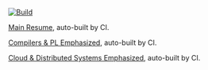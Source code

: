 [![Build](https://github.com/cderici/resume/actions/workflows/build.yml/badge.svg)](https://github.com/cderici/resume/actions/workflows/build.yml)

[Main Resume](https://github.com/cderici/resume/releases/download/latest-pdf/main.pdf), auto-built by CI.

[Compilers & PL Emphasized](https://github.com/cderici/resume/releases/download/latest-pdf/pl.pdf), auto-built by CI.

[Cloud & Distributed Systems Emphasized](https://github.com/cderici/resume/releases/download/latest-pdf/cloud.pdf), auto-built by CI.